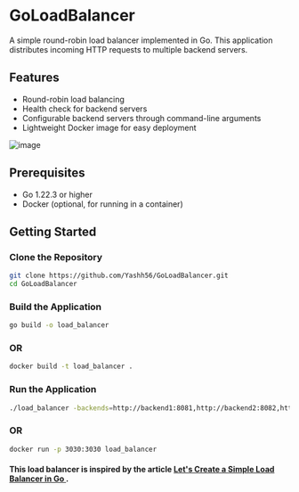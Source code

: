 # GoLoadBalancer

A simple round-robin load balancer implemented in Go. This application distributes incoming HTTP requests to multiple backend servers.

## Features

- Round-robin load balancing
- Health check for backend servers
- Configurable backend servers through command-line arguments
- Lightweight Docker image for easy deployment

![image](https://github.com/user-attachments/assets/1423462a-1dc3-490e-994b-1be44790a7b2)



## Prerequisites

- Go 1.22.3 or higher
- Docker (optional, for running in a container)

## Getting Started

### Clone the Repository

```bash
git clone https://github.com/Yashh56/GoLoadBalancer.git
cd GoLoadBalancer
```
### Build the Application

```bash
go build -o load_balancer
```

### OR

```bash
docker build -t load_balancer .
```


### Run the Application

```bash
./load_balancer -backends=http://backend1:8081,http://backend2:8082,http://backend3:8083
```
### OR
```bash
docker run -p 3030:3030 load_balancer
```


#### This load balancer is inspired by the article <a href="https://kasvith.me/posts/lets-create-a-simple-lb-go/" target="_blank">Let's Create a Simple Load Balancer in Go </a> .

